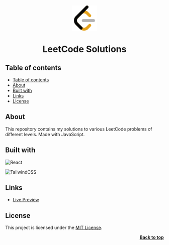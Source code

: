 <a name="readme-top"></a>

<div align="center">
  <a href="https://github.com/seesmof/">
    <img src="./public/logo.png" alt="Logo" height="80">
  </a>

<h1 align="center">LeetCode Solutions</h1>
</div>

## Table of contents

- [Table of contents](#table-of-contents)
- [About](#about)
- [Built with](#built-with)
- [Links](#links)
- [License](#license)

## About

This repository contains my solutions to various LeetCode problems of different levels. Made with JavaScript.

## Built with

![React](https://img.shields.io/badge/react-%2320232a.svg?style=for-the-badge&logo=react&logoColor=%2361DAFB)

![TailwindCSS](https://img.shields.io/badge/tailwindcss-%2338B2AC.svg?style=for-the-badge&logo=tailwind-css&logoColor=white)

## Links

- [Live Preview](https://seesmof.github.io/leetcode-solutions/)

## License

This project is licensed under the [MIT License](./LICENSE).

<p align="right"><a href="#readme-top"><strong>Back to top</strong></a></p>

